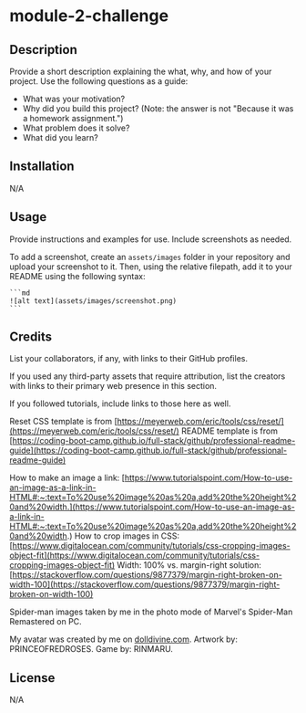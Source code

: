 # module-2-challenge

## Description

Provide a short description explaining the what, why, and how of your project. Use the following questions as a guide:

- What was your motivation?
- Why did you build this project? (Note: the answer is not "Because it was a homework assignment.")
- What problem does it solve?
- What did you learn?

## Installation

N/A

## Usage

Provide instructions and examples for use. Include screenshots as needed.

To add a screenshot, create an `assets/images` folder in your repository and upload your screenshot to it. Then, using the relative filepath, add it to your README using the following syntax:

    ```md
    ![alt text](assets/images/screenshot.png)
    ```

## Credits

List your collaborators, if any, with links to their GitHub profiles.

If you used any third-party assets that require attribution, list the creators with links to their primary web presence in this section.

If you followed tutorials, include links to those here as well.

Reset CSS template is from [https://meyerweb.com/eric/tools/css/reset/](https://meyerweb.com/eric/tools/css/reset/)
README template is from [https://coding-boot-camp.github.io/full-stack/github/professional-readme-guide](https://coding-boot-camp.github.io/full-stack/github/professional-readme-guide)

How to make an image a link: [https://www.tutorialspoint.com/How-to-use-an-image-as-a-link-in-HTML#:~:text=To%20use%20image%20as%20a,add%20the%20height%20and%20width.](https://www.tutorialspoint.com/How-to-use-an-image-as-a-link-in-HTML#:~:text=To%20use%20image%20as%20a,add%20the%20height%20and%20width.)
How to crop images in CSS: [https://www.digitalocean.com/community/tutorials/css-cropping-images-object-fit](https://www.digitalocean.com/community/tutorials/css-cropping-images-object-fit)
Width: 100% vs. margin-right solution: [https://stackoverflow.com/questions/9877379/margin-right-broken-on-width-100](https://stackoverflow.com/questions/9877379/margin-right-broken-on-width-100)

Spider-man images taken by me in the photo mode of Marvel's Spider-Man Remastered on PC.

My avatar was created by me on [dolldivine.com](dolldivine.com/mega-anime-avatar-creator.php). Artwork by: PRINCEOFREDROSES. Game by: RINMARU.

## License

N/A

